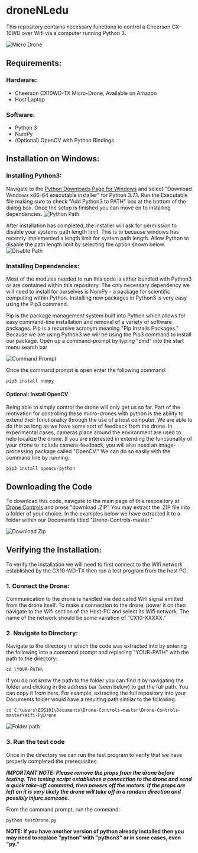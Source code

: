 # droneNLedu

This repository contains necessary functions to control a Cheerson CX-10WD over Wifi via a computer running Python 3.

![Micro Drone](https://github.com/JadinTredup/Drone-Controls/blob/master/Wifi-PyDrone/Images/drone%20photo.jpg "Cheerson Micro Drone")

## Requirements:
### Hardware:
- Cheerson CX10WD-TX Micro-Drone, Available on Amazon
- Host Laptop

### Software:
- Python 3
- NumPy
- (Optional) OpenCV with Python Bindings

## Installation on Windows:
### Installing Python3:
Navigate to the [Python Downloads Page for Windows](https://www.python.org/downloads/windows/) and select "Download Windows x86-64 executable installer" for Python 3.7.1. Run the Executable file making sure to check "Add Python3 to PATH" box at the bottom of the dialog box. Once the setup is finished you can move on to installing dependencies.
![Python Path](https://github.com/JadinTredup/Drone-Controls/blob/master/Wifi-PyDrone/Images/python-path.JPG "Python Path")

After installation has completed, the installer will ask for permission to disable your systems path length limit. This is to because windows has recently implemented a length limit for system path length. Allow Python to disable the path length limit by selecting the option shown below. 
![Disable Path](https://github.com/JadinTredup/Drone-Controls/blob/master/Wifi-PyDrone/Images/python-disable-limit.JPG "Disable Path")

### Installing Dependencies:
Most of the modules needed to run this code is either bundled with Python3 or are contained within this repository. The only necessary dependency we will need to install for ourselves is NumPy - a package for scientific computing within Python. Installing new packages in Python3 is very easy using the Pip3 command.

Pip is the package management system built into Python which allows for easy command-line installation and removal of a variety of software packages. Pip is a recursive acronym meaning "Pip Installs Packages." Because we are using Python3 we will be using the Pip3 command to install our package. Open up a command-prompt by typing "cmd" into the start menu search bar

![Command Prompt](https://github.com/JadinTredup/Drone-Controls/blob/master/Wifi-PyDrone/Images/command-prompt.JPG "Command Prompt")

Once the command prompt is open enter the following command:
```
pip3 install numpy
```
#### Optional: Install OpenCV
Being able to simply control the drone will only get us so far. Part of the motivation for controlling these micro-drones with python is the ability to extend their functionality through the use of a host computer. We are able to do this as long as we have some sort of feedback from the drone. In experimental cases, cameras place around the environment are used to help localize the drone. If you are interested in extending the functionality of your drone to include camera-feedback, you will also need an image-processing package called "OpenCV." We can do so easily with the command line by running:
```
pip3 install opencv-python
```

## Downloading the Code
To download this code, navigate to the main page of this respository at [Drone Controls](https://github.com/JadinTredup/Drone-Controls) and press "download .ZIP" You may extract the .ZIP file into a folder of your choice. In the examples below we have extracted it to a folder within our Documents titled "Drone-Controls-master."

![Download Zip](https://github.com/JadinTredup/Drone-Controls/blob/master/Wifi-PyDrone/Images/download-repository.JPG "Download Zip")

## Verifying the Installation:
To verify the installation we will need to first connect to the Wifi network established by the CX10-WD-TX then run a test program from the host PC.

### 1. Connect the Drone:
Communication to the drone is handled via dedicated Wifi signal emitted from the drone itself. To make a connection to the drone, power it on then navigate to the Wifi section of the Host-PC and select its Wifi network. The name of the network should be some variation of "CX10-XXXXX."

### 2. Navigate to Directory:
Navigate to the directory in which the code was extracted into by entering the following into a command prompt and replacing "YOUR-PATH" with the path to the directory:
```
cd \YOUR-PATH\
```
If you do not know the path to the folder you can find it by navigating the folder and clicking in the address bar (seen below) to get the full path. You can copy it from here. For example, extracting the full repository into your Documents folder would have a resulting path similar to the following:
```
cd C:\users\EGG101\Documents\Drone-Controls-master\Drone-Controls-master\Wifi-PyDrone
```
![Folder path](https://github.com/JadinTredup/Drone-Controls/blob/master/Wifi-PyDrone/Images/locate-directory.JPG "Folder Path")
### 3. Run the test code
Once in the directory we can run the test program to verify that we have properly completed the prerequisites.

*__IMPORTANT NOTE: Please remove the props from the drone before testing. The testing script establishes a connection to the drone and send a quick take-off command, then powers off the motors. If the props are left on it is very likely the drone will take off in a random direction and possibly injure someone.__*

From the command prompt, run the command:
```
python testDrone.py
```
__NOTE: If you have another version of python already installed then you may need to replace "python" with "python3" or in some cases, even "py."__
